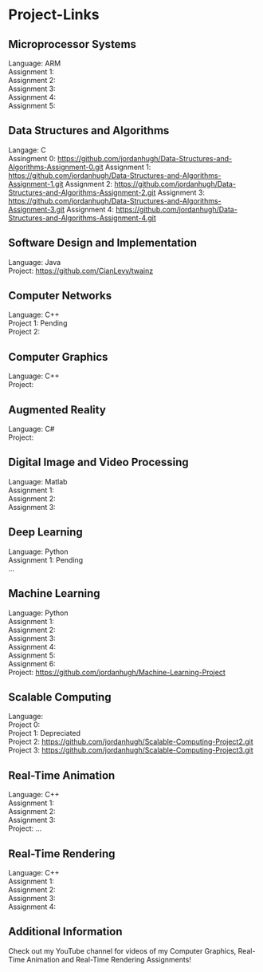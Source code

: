 # Project-Links

## Microprocessor Systems
Language: ARM\
Assignment 1:\
Assignment 2:\
Assignment 3:\
Assignment 4:\
Assignment 5:

## Data Structures and Algorithms
Langage: C\
Assingment 0: https://github.com/jordanhugh/Data-Structures-and-Algorithms-Assignment-0.git
Assignment 1: https://github.com/jordanhugh/Data-Structures-and-Algorithms-Assignment-1.git
Assignment 2: https://github.com/jordanhugh/Data-Structures-and-Algorithms-Assignment-2.git
Assignment 3: https://github.com/jordanhugh/Data-Structures-and-Algorithms-Assignment-3.git
Assignment 4: https://github.com/jordanhugh/Data-Structures-and-Algorithms-Assignment-4.git

## Software Design and Implementation
Language: Java\
Project: https://github.com/CianLevy/twainz

## Computer Networks
Language: C++\
Project 1: Pending\
Project 2:

## Computer Graphics
Language: C++\
Project:

## Augmented Reality
Language: C#\
Project:

## Digital Image and Video Processing
Language: Matlab\
Assignment 1:\
Assignment 2:\
Assignment 3:

## Deep Learning
Language: Python\
Assignment 1: Pending\
...

## Machine Learning
Language: Python\
Assignment 1:\
Assignment 2:\
Assignment 3:\
Assignment 4:\
Assignment 5:\
Assignment 6:\
Project: https://github.com/jordanhugh/Machine-Learning-Project

## Scalable Computing
Language:\
Project 0:\
Project 1: Depreciated\
Project 2: https://github.com/jordanhugh/Scalable-Computing-Project2.git
Project 3: https://github.com/jordanhugh/Scalable-Computing-Project3.git

## Real-Time Animation
Language: C++\
Assignment 1:\
Assignment 2:\
Assignment 3:\
Project: ...

## Real-Time Rendering
Language: C++\
Assignment 1:\
Assignment 2:\
Assignment 3:\
Assignment 4:

## Additional Information
Check out my YouTube channel for videos of my Computer Graphics, Real-Time Animation and Real-Time Rendering Assignments!
